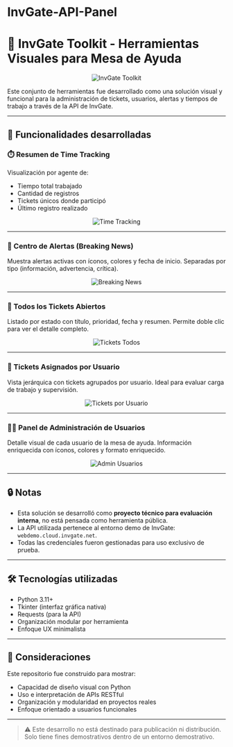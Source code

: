 # InvGate-API-Panel

# 🎯 InvGate Toolkit - Herramientas Visuales para Mesa de Ayuda

<p align="center">
  <img src="assets/main_preview.jpg" alt="InvGate Toolkit" style="max-width: 800px;">
</p>

Este conjunto de herramientas fue desarrollado como una solución visual y funcional para la administración de tickets, usuarios, alertas y tiempos de trabajo a través de la API de InvGate.

---

## 🧰 Funcionalidades desarrolladas

### ⏱️ Resumen de Time Tracking

Visualización por agente de:
- Tiempo total trabajado
- Cantidad de registros
- Tickets únicos donde participó
- Último registro realizado

<p align="center">
  <img src="assets/timetracking_preview.jpg" alt="Time Tracking" style="max-width: 800px;">
</p>

---

### 📢 Centro de Alertas (Breaking News)

Muestra alertas activas con íconos, colores y fecha de inicio. Separadas por tipo (información, advertencia, crítica).

<p align="center">
  <img src="assets/breakingnews_preview.jpg" alt="Breaking News" style="max-width: 800px;">
</p>

---

### 🧾 Todos los Tickets Abiertos

Listado por estado con título, prioridad, fecha y resumen. Permite doble clic para ver el detalle completo.

<p align="center">
  <img src="assets/tickets_all_preview.jpg" alt="Tickets Todos" style="max-width: 800px;">
</p>

---

### 👥 Tickets Asignados por Usuario

Vista jerárquica con tickets agrupados por usuario. Ideal para evaluar carga de trabajo y supervisión.

<p align="center">
  <img src="assets/tickets_by_user_preview.jpg" alt="Tickets por Usuario" style="max-width: 800px;">
</p>

---

### 🧑‍💼 Panel de Administración de Usuarios

Detalle visual de cada usuario de la mesa de ayuda. Información enriquecida con íconos, colores y formato enriquecido.

<p align="center">
  <img src="assets/user_admin_preview.jpg" alt="Admin Usuarios" style="max-width: 800px;">
</p>

---

## 🔒 Notas

- Esta solución se desarrolló como **proyecto técnico para evaluación interna**, no está pensada como herramienta pública.
- La API utilizada pertenece al entorno demo de InvGate: `webdemo.cloud.invgate.net`.
- Todas las credenciales fueron gestionadas para uso exclusivo de prueba.

---

## 🛠 Tecnologías utilizadas

- Python 3.11+
- Tkinter (interfaz gráfica nativa)
- Requests (para la API)
- Organización modular por herramienta
- Enfoque UX minimalista

---

## 📎 Consideraciones

Este repositorio fue construido para mostrar:
- Capacidad de diseño visual con Python
- Uso e interpretación de APIs RESTful
- Organización y modularidad en proyectos reales
- Enfoque orientado a usuarios funcionales

---

> ⚠️ Este desarrollo no está destinado para publicación ni distribución. Solo tiene fines demostrativos dentro de un entorno demostrativo.
